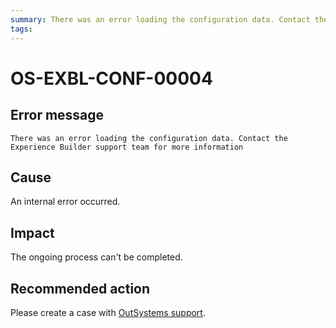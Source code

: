 ```yaml
---
summary: There was an error loading the configuration data. Contact the Experience Builder support team for more information.
tags:
---
```


# OS-EXBL-CONF-00004

## Error message

`There was an error loading the configuration data. Contact the Experience Builder support team for more information`

## Cause

An internal error occurred.

## Impact

The ongoing process can't be completed.

## Recommended action

Please create a case with [OutSystems support](https://success.outsystems.com/Support).
